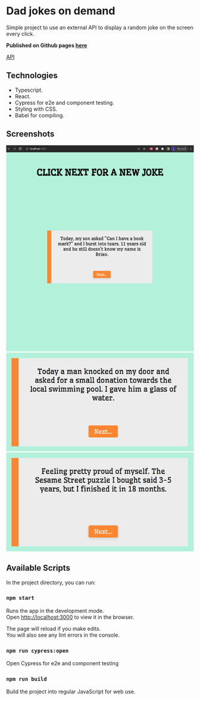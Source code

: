 # Dad jokes on demand

Simple project to use an external API to display a random joke on the screen every click.

**Published on Github pages [here](https://automcas.github.io/dadjokes/)**

[API](https://icanhazdadjoke.com/api)

## Technologies

- Typescript.
- React.
- Cypress for e2e and component testing.
- Styling with CSS.
- Babel for compiling.

## Screenshots

![overview](https://github.com/AUTOMCAS/dadjokes/blob/main/misc/screenshots/overview.png?raw=true)
![joke2](https://github.com/AUTOMCAS/dadjokes/blob/main/misc/screenshots/joke2.png?raw=true)
![joke3](https://github.com/AUTOMCAS/dadjokes/blob/main/misc/screenshots/joke3.png?raw=true)

## Available Scripts

In the project directory, you can run:

### `npm start`

Runs the app in the development mode.\
Open [http://localhost:3000](http://localhost:3000) to view it in the browser.

The page will reload if you make edits.\
You will also see any lint errors in the console.

### `npm run cypress:open`

Open Cypress for e2e and component testing

### `npm run build`

Build the project into regular JavaScript for web use.
